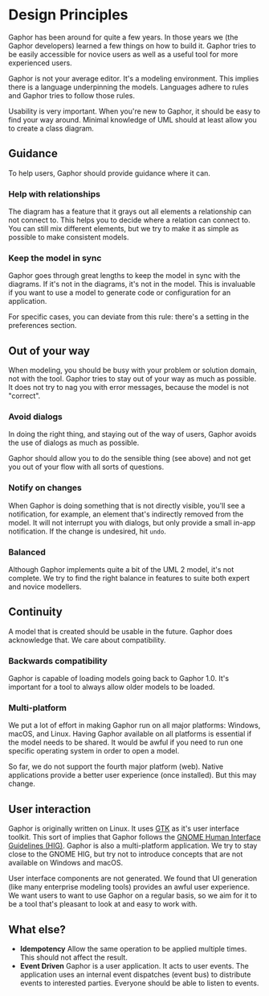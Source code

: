 # Design Principles

Gaphor has been around for quite a few years. In those years we (the Gaphor
developers) learned a few things on how to build it. Gaphor tries to be easily
accessible for novice users as well as a useful tool for more experienced users.

Gaphor is not your average editor. It's a modeling environment. This implies
there is a language underpinning the models. Languages adhere to rules and
Gaphor tries to follow those rules.

Usability is very important. When you're new to Gaphor, it should be easy
to find your way around. Minimal knowledge of UML should at least allow you to
create a class diagram.

## Guidance

To help users, Gaphor should provide guidance where it can.

### Help with relationships

The diagram has a feature that it grays out all elements a relationship can not
connect to. This helps you to decide where a relation can connect to. You can
still mix different elements, but we try to make it as simple as possible to
make consistent models.

### Keep the model in sync

Gaphor goes through great lengths to keep the model in sync with the diagrams.
If it's not in the diagrams, it's not in the model. This is invaluable if you
want to use a model to generate code or configuration for an application.

For specific cases, you can deviate from this rule: there's a setting in the
preferences section.

## Out of your way

When modeling, you should be busy with your problem or solution domain, not with
the tool. Gaphor tries to stay out of your way as much as possible. It does not
try to nag you with error messages, because the model is not "correct".

### Avoid dialogs

In doing the right thing, and staying out of the way of users, Gaphor avoids the
use of dialogs as much as possible.

Gaphor should allow you to do the sensible thing (see above) and not get you out
of your flow with all sorts of questions.

### Notify on changes

When Gaphor is doing something that is not directly visible, you'll see a
notification, for example, an element that's indirectly removed from the model.
It will not interrupt you with dialogs, but only provide a small in-app
notification. If the change is undesired, hit `undo`.

### Balanced

Although Gaphor implements quite a bit of the UML 2 model, it's not complete.
We try to find the right balance in features to suite both expert and novice
modellers.

## Continuity

A model that is created should be usable in the future. Gaphor does acknowledge
that. We care about compatibility.

### Backwards compatibility

Gaphor is capable of loading models going back to Gaphor 1.0. It's important for
a tool to always allow older models to be loaded.

### Multi-platform

We put a lot of effort in making Gaphor run on all major platforms: Windows,
macOS, and Linux. Having Gaphor available on all platforms is essential if the
model needs to be shared. It would be awful if you need to run one specific
operating system in order to open a model.

So far, we do not support the fourth major platform (web). Native applications
provide a better user experience (once installed). But this may change.

## User interaction

Gaphor is originally written on Linux. It uses [GTK](https://gtk.org) as it's
user interface toolkit. This sort of implies that Gaphor follows the [GNOME
Human Interface Guidelines (HIG)](https://developer.gnome.org/hig/). Gaphor is
also a multi-platform application. We try to stay close to the GNOME HIG, but
try not to introduce concepts that are not available on Windows and macOS.

User interface components are not generated. We found that UI generation (like
many enterprise modeling tools) provides an awful user experience. We want users
to want to use Gaphor on a regular basis, so we aim for it to be a tool that's
pleasant to look at and easy to work with.


## What else?

* **Idempotency** Allow the same operation to be applied multiple times. This should
  not affect the result.
* **Event Driven** Gaphor is a user application. It acts to user events. The application
  uses an internal event dispatches (event bus) to distribute events to interested parties.
  Everyone should be able to listen to events.
